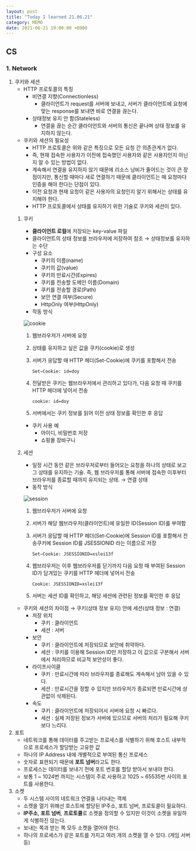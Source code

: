```yaml
---
layout: post
title: "Today I learned 21.06.21"
category: MEMO
date: 2021-06-21 19:00:00 +0900
---
```

## CS

### 1. Network

1. 쿠키와 세션
    - HTTP 프로토콜의 특징
        - 비연결 지향(Connectionless)
            - 클라이언트가 request를 서버에 보내고, 서버가 클라이언트에 요청에 맞는 response를 보내면 바로 연결을 끊는다.
        - 상태정보 유지 안 함(Stateless)
            - 연결을 끊는 순간 클라이언트와 서버의 통신은 끝나며 상태 정보를 유지하지 않는다.
    - 쿠키와 세션의 필요성
        - HTTP 프로토콜은 위와 같은 특징으로 모든 요청 간 의존관계가 없다.
        - 즉, 현재 접속한 사용자가 이전에 접속했던 사용자와 같은 사용자인지 아닌지 알 수 있는 방법이 없다.
        - 계속해서 연결을 유지하지 않기 때문에 리소스 낭비가 줄어드는 것이 큰 장점이지만, 통신할 때마다 새로 연결하기 때문에 클라이언트는 매 요청마다 인증을 해야 한다는 단점이 있다.
        - 이전 요청과 현재 요청이 같은 사용자의 요청인지 알기 위해서는 상태를 유지해야 한다.
        - HTTP 프로토콜에서 상태를 유지하기 위한 기술로 쿠키와 세션이 있다.
    1. 쿠키
        - **클라이언트 로컬**에 저장되는 key-value 파일
        - 클라이언트의 상태 정보를 브라우저에 저장하여 참조 → 상태정보를 유지하는 수단
        - 구성 요소
            - 쿠키의 이름(name)
            - 쿠키의 값(value)
            - 쿠키의 만료시간(Expires)
            - 쿠키를 전송할 도메인 이름(Domain)
            - 쿠키를 전송할 경로(Path)
            - 보안 연결 여부(Secure)
            - HttpOnly 여부(HttpOnly)
        - 작동 방식

        ![cookie](https://user-images.githubusercontent.com/77161691/126344933-a874c9d4-9b1b-4d53-bc5d-aa39f7ea0e30.png)

        1. 웹브라우저가 서버에 요청
        2. 상태를 유지하고 싶은 값을 쿠키(cookie)로 생성
        3. 서버가 응답할 때 HTTP 헤더(Set-Cookie)에 쿠키를 포함해서 전송

             `Set−Cookie: id=doy`

        4. 전달받은 쿠키는 웹브라우저에서 관리하고 있다가, 다음 요청 때 쿠키를 HTTP 헤더에 넣어서 전송

             `cookie: id=doy`

        5. 서버에서는 쿠키 정보를 읽어 이전 상태 정보를 확인한 후 응답
        - 쿠키 사용 예
            - 아이디, 비밀번호 저장
            - 쇼핑몰 장바구니
    2. 세션
        - 일정 시간 동안 같은 브라우저로부터 들어오는 요청을 하나의 상태로 보고 그 상태를 유지하는 기술. 즉, 웹 브라우저를 통해 서버에 접속한 이후부터 브라우저를 종료할 때까지 유지되는 상태. → 연결 상태
        - 동작 방식

        ![session](https://user-images.githubusercontent.com/77161691/126345023-17e1f645-b657-4c56-9e3c-8477fa9cdc8f.png)

        1. 웹브라우저가 서버에 요청
        2. 서버가 해당 웹브라우저(클라이언트)에 유일한 ID(Session ID)를 부여함
        3. 서버가 응답할 때 HTTP 헤더(Set-Cookie)에 Session ID를 포함해서 전송쿠키에 Session ID를 JSESSIONID 라는 이름으로 저장

            `Set−Cookie: JSESSIONID=xslei13f`

        4. 웹브라우저는 이후 웹브라우저를 닫기까지 다음 요청 때 부여된 Session ID가 담겨있는 쿠키를 HTTP 헤더에 넣어서 전송

            `Cookie: JSESSIONID=xslei13f`

        5. 서버는 세션 ID를 확인하고, 해당 세션에 관련된 정보를 확인한 후 응답
    - 쿠키와 세션의 차이점 → 쿠키(상태 정보 유지) 안에 세션(상태 정보 : 연결)
        - 저장 위치
            - 쿠키 : 클라이언트
            - 세션 : 서버
        - 보안
            - 쿠키 : 클라이언트에 저장되므로 보안에 취약하다.
            - 세션 : 쿠키를 이용해 Session ID만 저장하고 이 값으로 구분해서 서버에서 처리하므로 비교적 보안성이 좋다.
        - 라이프사이클
            - 쿠키 : 만료시간에 따라 브라우저를 종료해도 계속해서 남아 있을 수 있다.
            - 세션 : 만료시간을 정할 수 있지만 브라우저가 종료되면 만료시간에 상관없이 삭제된다.
        - 속도
            - 쿠키 : 클라이언트에 저장되어서 서버에 요청 시 빠르다.
            - 세션 : 실제 저장된 정보가 서버에 있으므로 서버의 처리가 필요해 쿠키보다 느리다.
2. 포트
    - 네트워크를 통해 데이터를 주고받는 프로세스를 식별하기 위해 호스트 내부적으로 프로세스가 할당받는 고유한 값
    - 하나의 IP Address 내에 개별적으로 부여된 통신 프로세스
    - 숫자로 표현되기 때문에 **포트 넘버**라고도 한다.
    - 프로세스는 데이터를 보내기 전에 포트 번호를 할당 받아서 보내야 한다.
    - 보통 1 ~ 1024번 까지는 시스템이 주로 사용하고 1025 ~ 65535번 사이의 포트를 사용한다.
3. 소켓
    - 두 시스템 사이의 네트워크 연결을 나타내는 객체
    - 소켓을 열기 위해선 호스트에 할당된 IP주소, 포트 넘버, 프로토콜이 필요하다.
    - **IP주소**, **포트 넘버**, **프로토콜**로 소켓을 정의할 수 있지만 이것이 소켓을 유일하게 식별하진 않는다.
    - 보내는 쪽과 받는 쪽 모두 소켓을 열어야 한다.
    - 하나의 프로세스가 같은 포트를 가지고 여러 개의 소켓을 열 수 있다. (게임 서버 등)
